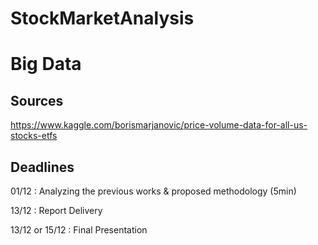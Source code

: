 # StockMarketAnalysis

# Big Data

## Sources

https://www.kaggle.com/borismarjanovic/price-volume-data-for-all-us-stocks-etfs

## Deadlines

01/12 : Analyzing the previous works & proposed methodology (5min)

13/12 : Report Delivery

13/12 or 15/12 : Final Presentation
